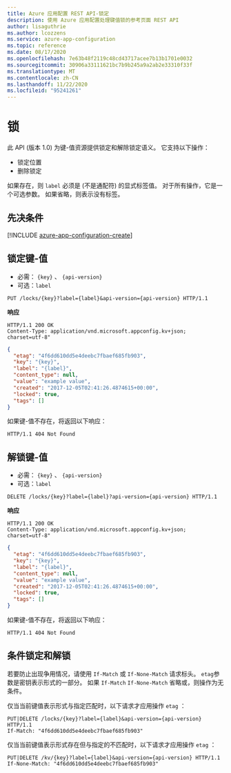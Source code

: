 ```yaml
---
title: Azure 应用配置 REST API-锁定
description: 使用 Azure 应用配置处理键值锁的参考页面 REST API
author: lisaguthrie
ms.author: lcozzens
ms.service: azure-app-configuration
ms.topic: reference
ms.date: 08/17/2020
ms.openlocfilehash: 7e63b48f2119c48cd43717acee7b13b1701e0032
ms.sourcegitcommit: 30906a33111621bc7b9b245a9a2ab2e33310f33f
ms.translationtype: MT
ms.contentlocale: zh-CN
ms.lasthandoff: 11/22/2020
ms.locfileid: "95241261"
---
```

# <a name="locks"></a>锁

此 API (版本 1.0) 为键-值资源提供锁定和解除锁定语义。 它支持以下操作：

- 锁定位置
- 删除锁定

如果存在，则 `label` 必须是 (不是通配符) 的显式标签值。 对于所有操作，它是一个可选参数。 如果省略，则表示没有标签。

## <a name="prerequisites"></a>先决条件

[!INCLUDE [azure-app-configuration-create](../../includes/azure-app-configuration-rest-api-prereqs.md)]

## <a name="lock-key-value"></a>锁定键-值

- 必需： ``{key}`` 、 ``{api-version}``  
- 可选：``label``

```http
PUT /locks/{key}?label={label}&api-version={api-version} HTTP/1.1
```

**响应**

```http
HTTP/1.1 200 OK
Content-Type: application/vnd.microsoft.appconfig.kv+json; charset=utf-8"
```

```json
{
  "etag": "4f6dd610dd5e4deebc7fbaef685fb903",
  "key": "{key}",
  "label": "{label}",
  "content_type": null,
  "value": "example value",
  "created": "2017-12-05T02:41:26.4874615+00:00",
  "locked": true,
  "tags": []
}
```

如果键-值不存在，将返回以下响应：

```http
HTTP/1.1 404 Not Found
```

## <a name="unlock-key-value"></a>解锁键-值

- 必需： ``{key}`` 、 ``{api-version}``  
- 可选：``label``

```http
DELETE /locks/{key}?label={label}?api-version={api-version} HTTP/1.1
```

**响应**

```http
HTTP/1.1 200 OK
Content-Type: application/vnd.microsoft.appconfig.kv+json; charset=utf-8"
```

```json
{
  "etag": "4f6dd610dd5e4deebc7fbaef685fb903",
  "key": "{key}",
  "label": "{label}",
  "content_type": null,
  "value": "example value",
  "created": "2017-12-05T02:41:26.4874615+00:00",
  "locked": true,
  "tags": []
}
```

如果键-值不存在，将返回以下响应：

```http
HTTP/1.1 404 Not Found
```

## <a name="conditional-lock-and-unlock"></a>条件锁定和解锁

若要防止出现争用情况，请使用 `If-Match` 或 `If-None-Match` 请求标头。 `etag`参数是密钥表示形式的一部分。 如果 `If-Match` `If-None-Match` 省略或，则操作为无条件。

仅当当前键值表示形式与指定匹配时，以下请求才应用操作 `etag` ：

```http
PUT|DELETE /locks/{key}?label={label}&api-version={api-version} HTTP/1.1
If-Match: "4f6dd610dd5e4deebc7fbaef685fb903"
```

仅当当前键值表示形式存在但与指定的不匹配时，以下请求才应用操作 `etag` ：

```http
PUT|DELETE /kv/{key}?label={label}&api-version={api-version} HTTP/1.1
If-None-Match: "4f6dd610dd5e4deebc7fbaef685fb903"
```
